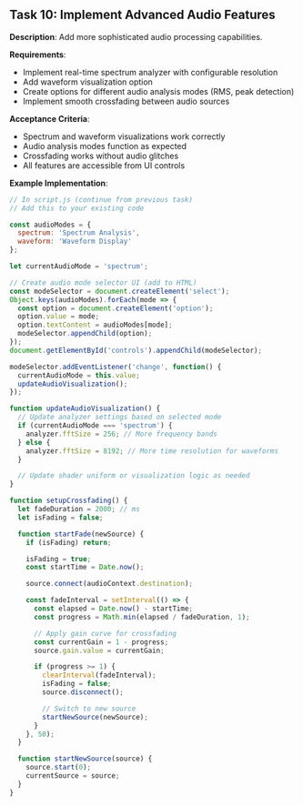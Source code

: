 ## Task 10: Implement Advanced Audio Features

**Description**: Add more sophisticated audio processing capabilities.

**Requirements**:
- Implement real-time spectrum analyzer with configurable resolution
- Add waveform visualization option
- Create options for different audio analysis modes (RMS, peak detection)
- Implement smooth crossfading between audio sources

**Acceptance Criteria**:
- Spectrum and waveform visualizations work correctly
- Audio analysis modes function as expected
- Crossfading works without audio glitches
- All features are accessible from UI controls

**Example Implementation**:
```javascript
// In script.js (continue from previous task)
// Add this to your existing code

const audioModes = {
  spectrum: 'Spectrum Analysis',
  waveform: 'Waveform Display'
};

let currentAudioMode = 'spectrum';

// Create audio mode selector UI (add to HTML)
const modeSelector = document.createElement('select');
Object.keys(audioModes).forEach(mode => {
  const option = document.createElement('option');
  option.value = mode;
  option.textContent = audioModes[mode];
  modeSelector.appendChild(option);
});
document.getElementById('controls').appendChild(modeSelector);

modeSelector.addEventListener('change', function() {
  currentAudioMode = this.value;
  updateAudioVisualization();
});

function updateAudioVisualization() {
  // Update analyzer settings based on selected mode
  if (currentAudioMode === 'spectrum') {
    analyzer.fftSize = 256; // More frequency bands
  } else {
    analyzer.fftSize = 8192; // More time resolution for waveforms
  }

  // Update shader uniform or visualization logic as needed
}

function setupCrossfading() {
  let fadeDuration = 2000; // ms
  let isFading = false;

  function startFade(newSource) {
    if (isFading) return;

    isFading = true;
    const startTime = Date.now();

    source.connect(audioContext.destination);

    const fadeInterval = setInterval(() => {
      const elapsed = Date.now() - startTime;
      const progress = Math.min(elapsed / fadeDuration, 1);

      // Apply gain curve for crossfading
      const currentGain = 1 - progress;
      source.gain.value = currentGain;

      if (progress >= 1) {
        clearInterval(fadeInterval);
        isFading = false;
        source.disconnect();

        // Switch to new source
        startNewSource(newSource);
      }
    }, 50);
  }

  function startNewSource(source) {
    source.start(0);
    currentSource = source;
  }
}
